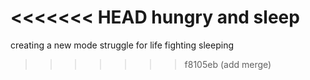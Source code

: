 <<<<<<< HEAD
hungry and sleep
=======
creating a new mode
 struggle for life
fighting
sleeping
>>>>>>> f8105eb (add merge)
